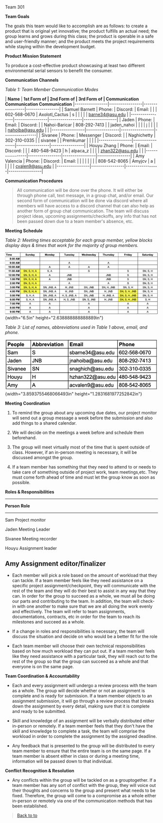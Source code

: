 Team 301

**Team Goals**

The goals this team would like to accomplish are as follows: to create a
product that is original yet innovative; the product fulfills an actual
need; the group learns and grows during this class; the product is
operable in a safe and user-friendly manner; and the product meets the
project requirements while staying within the development budget.

**Product Mission Statement**

To produce a cost-effective product showcasing at least two different
environmental serial sensors to benefit the consumer.

**Communication Channels**

*Table 1: Team Member Communication Modes*


| **Name**        | **1st Form of   | **2nd Form of   | **3rd Form of   |
                    Communication**   Communication**   Communication** 
|-----------------|-----------------|-----------------|-----------------|
| Samuel Barnett  | Phone:          | Discord:        | Email:          |
|                 | 602-568-0670    | Axolotl_Cactus  | s               |
|                 |                 |                 | barne34@asu.edu |
|-----------------|-----------------|-----------------|-----------------|
| Jaden           | Phone:          | Email:          | Discord:        |
| Nahoi-Baricar   | 808-292-7413    |                 | jaden_nahoi     |
|                 |                 | j               |                 |
|                 |                 | nahoiba@asu.edu |                 |
|-----------------|-----------------|-----------------|-----------------|
| Sivanee         | Phone:          | Messenger       | Discord:        |
| Naghichetty     | 302-310-0335    |                 | sivanee         |
| Premkumar       |                 |                 |                 |
|-----------------|-----------------|-----------------|-----------------|
| Houyu Zhang     | Phone:          | Email:          | Discord:        |
|                 | 480-548-9423    | h               | alpaca_z        |
|                 |                 | zhan322@asu.edu |                 |
|-----------------|-----------------|-----------------|-----------------|
| Amy Valencia    | Phone:          | Discord:        | Email:          |
|                 |                 |                 |                 |
|                 | 808-542-8065    | Amyjcv          | a               |
|                 |                 |                 | cvalen9@asu.edu |
|-----------------|-----------------|-----------------|-----------------|

**Communication Procedures**

> All communication will be done over the phone. It will either be
> through phone call, text message, in a group chat, and/or email. Our
> second form of communication will be done via discord where all
> members will have access to a discord channel that can also help as
> another form of group chat communication. The team will discuss
> project ideas, upcoming assignments/checkoffs, any info that has not
> been passed down due to a team member\'s absence, etc.

**Meeting Schedule**

*Table 2: Meeting times acceptable for each group member, yellow blocks
display days & times that work for the majority of group members.*

![](vertopal_53e86d8e1b304e0fba1b8ab00a47e725/media/image2.png){width="6.5in"
height="2.638888888888889in"}

*Table 3: List of names, abbreviations used in Table 1 above, email, and
phone.*

![](vertopal_53e86d8e1b304e0fba1b8ab00a47e725/media/image1.png){width="3.8593755468066493in"
height="1.2831681977252842in"}

**Meeting Coordination**

1.  To remind the group about any upcoming due dates, our project monitor will send out a group message a week before the submission and also add things to a shared calendar.

2.  We will decide on the meetings a week before and schedule them beforehand.

3.  The group will meet virtually most of the time that is spent outside of class. However, if an in-person meeting is necessary, it will be discussed amongst the group.

4.  If a team member has something that they need to attend to or needs to take care of something outside of project work, team meetings,etc. They must come forth ahead of time and must let the group know as soon as possible.

**Roles & Responsibilities**

  -----------------------------------------------------------------------
  **Person**                          **Role**
  ----------------------------------- -----------------------------------
  Sam                                 Project monitor

  Jaden                               Meeting Leader

  Sivanee                             Meeting recorder

  Houyu                               Assignment leader

  Amy                                 Assignment editor/finalizer
  -----------------------------------------------------------------------

-   Each member will pick a role based on the amount of workload that they can tackle. If a team member feels like they need assistance on a specific project assignment/checkpoint, they will communicate with the rest of the team and they will do their best to assist in any way that they can. In order for the group to succeed as a whole, we must all be doing our parts and contributing to the team. In addition, the team will check-in with one another to make sure that we are all doing the work evenly and effectively. The team will refer to team assignments, documentations, contracts, etc in order for the team to reach its milestones and succeed as a whole.

-   If a change in roles and responsibilities is necessary, the team will discuss the situation and decide on who would be a better fit for the role

-   Each team member will choose their own technical responsibilities based on how much workload they can put out. If a team member feels like they need assistance with a particular task, they will reach out to the rest of the group so that the group can succeed as a whole and that everyone is on the same page.

**Team Coordination & Accountability**

-   Each and every assignment will undergo a review process with the team as a whole. The group will decide whether or not an assignment is complete and is ready for submission. If a team member objects to an assignment submission, it will go through a review process that breaks down the assignment by every detail, making sure that it is complete and ready to be submitted.

-   Skill and knowledge of an assignment will be verbally distributed either in-person or remotely. If a team member feels that they don't have the skill and knowledge to complete a task, the team will comprise the workload in order to complete the assignment by the assigned deadline.

-   Any feedback that is presented to the group will be distributed to every team member to ensure that the entire team is on the same page. If a team member is absent either in class or during a meeting time, information will be passed down to that individual.

**Conflict Recognition & Resolution**

-   Any conflicts within the group will be tackled on as a grouptogether. If a team member has any sort of conflict with the group, they will voice out their thoughts and concerns to the group and present what needs to be fixed. Therefore, the group will come to a compromise as a whole either in-person or remotely via one of the communication methods that has been established.


> [Back to
> to](https://embedded-systems-design.bitbucket.io/3x4/3x4-team-team-organization/#)
